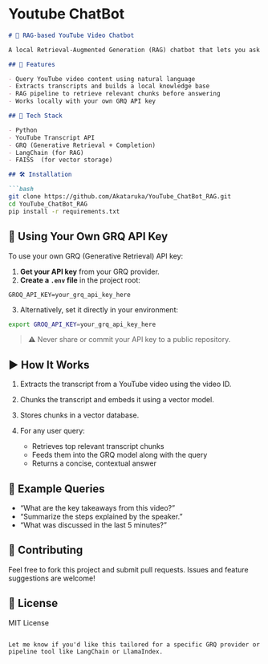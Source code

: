 # Youtube ChatBot
````markdown
# 🎥 RAG-based YouTube Video Chatbot

A local Retrieval-Augmented Generation (RAG) chatbot that lets you ask questions about YouTube videos by using their transcripts.

## 🚀 Features

- Query YouTube video content using natural language
- Extracts transcripts and builds a local knowledge base
- RAG pipeline to retrieve relevant chunks before answering
- Works locally with your own GRQ API key

## 🧠 Tech Stack

- Python
- YouTube Transcript API
- GRQ (Generative Retrieval + Completion)
- LangChain (for RAG)
- FAISS  (for vector storage)

## 🛠️ Installation

```bash
git clone https://github.com/Akataruka/YouTube_ChatBot_RAG.git
cd YouTube_ChatBot_RAG
pip install -r requirements.txt
````

## 🔑 Using Your Own GRQ API Key

To use your own GRQ (Generative Retrieval) API key:

1. **Get your API key** from your GRQ provider.
2. **Create a `.env` file** in the project root:

```
GROQ_API_KEY=your_grq_api_key_here
```

3. Alternatively, set it directly in your environment:

```bash
export GROQ_API_KEY=your_grq_api_key_here
```

> ⚠️ Never share or commit your API key to a public repository.

## ▶️ How It Works

1. Extracts the transcript from a YouTube video using the video ID.
2. Chunks the transcript and embeds it using a vector model.
3. Stores chunks in a vector database.
4. For any user query:

   * Retrieves top relevant transcript chunks
   * Feeds them into the GRQ model along with the query
   * Returns a concise, contextual answer

## 🧪 Example Queries

* “What are the key takeaways from this video?”
* “Summarize the steps explained by the speaker.”
* “What was discussed in the last 5 minutes?”

## 🤝 Contributing

Feel free to fork this project and submit pull requests. Issues and feature suggestions are welcome!

## 📄 License

MIT License

```

Let me know if you'd like this tailored for a specific GRQ provider or pipeline tool like LangChain or LlamaIndex.
```
